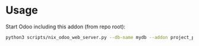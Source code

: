 # Usage

Start Odoo including this addon (from repo root):

```bash
python3 scripts/nix_odoo_web_server.py --db-name mydb --addon project_purchase
```
